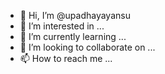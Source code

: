 - 👋 Hi, I’m @upadhayayansu
- 👀 I’m interested in ...
- 🌱 I’m currently learning ...
- 💞️ I’m looking to collaborate on ...
- 📫 How to reach me ...

<!---
upadhayayansu/upadhayayansu is a ✨ special ✨ repository because its `README.md` (this file) appears on your GitHub profile.
You can click the Preview link to take a look at your changes.
--->
